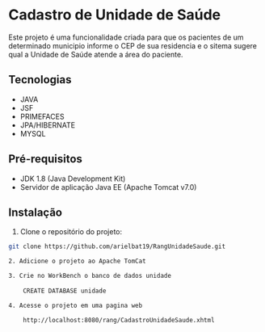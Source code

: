 # Cadastro de Unidade de Saúde

Este projeto é uma funcionalidade criada para que os pacientes de um determinado municipio informe o CEP de sua
residencia e o sitema sugere qual a Unidade de Saúde atende a área do paciente.

## Tecnologias

- JAVA
- JSF
- PRIMEFACES
- JPA/HIBERNATE
- MYSQL

## Pré-requisitos

- JDK 1.8 (Java Development Kit)
- Servidor de aplicação Java EE (Apache Tomcat v7.0)

## Instalação

1. Clone o repositório do projeto:

```bash
git clone https://github.com/arielbat19/RangUnidadeSaude.git

2. Adicione o projeto ao Apache TomCat

3. Crie no WorkBench o banco de dados unidade
	
	CREATE DATABASE unidade

4. Acesse o projeto em uma pagina web

	http://localhost:8080/rang/CadastroUnidadeSaude.xhtml
